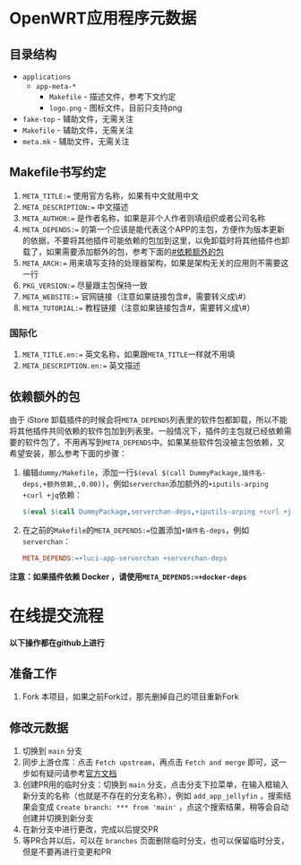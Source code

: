 # OpenWRT应用程序元数据

## 目录结构

* `applications`
    * `app-meta-*`
        * `Makefile` - 描述文件，参考下文约定
        * `logo.png` - 图标文件，目前只支持png
* `fake-top` - 辅助文件，无需关注
* `Makefile` - 辅助文件，无需关注
* `meta.mk` - 辅助文件，无需关注

## Makefile书写约定

1. `META_TITLE:=` 使用官方名称，如果有中文就用中文
2. `META_DESCRIPTION:=` 中文描述
3. `META_AUTHOR:=` 是作者名称，如果是非个人作者则填组织或者公司名称
4. `META_DEPENDS:=` 的第一个应该是能代表这个APP的主包，方便作为版本更新的依据，不要将其他插件可能依赖的包加到这里，以免卸载时将其他插件也卸载了，如果需要添加额外的包，参考下面的[#依赖额外的包](#依赖额外的包)
5. `META_ARCH:=` 用来填写支持的处理器架构，如果是架构无关的应用则不需要这一行
6. `PKG_VERSION:=` 尽量跟主包保持一致
7. `META_WEBSITE:=` 官网链接（注意如果链接包含#，需要转义成\\#）
8. `META_TUTORIAL:=` 教程链接（注意如果链接包含#，需要转义成\\#）

### 国际化
1. `META_TITLE.en:=` 英文名称，如果跟`META_TITLE`一样就不用填
2. `META_DESCRIPTION.en:=` 英文描述

## 依赖额外的包
由于 iStore 卸载插件的时候会将`META_DEPENDS`列表里的软件包都卸载，所以不能将其他插件共同依赖的软件包加到列表里。一般情况下，插件的主包就已经依赖需要的软件包了，不用再写到`META_DEPENDS`中。如果某些软件包没被主包依赖，又希望安装，那么参考下面的步骤：

1. 编辑`dummy/Makefile`，添加一行`$(eval $(call DummyPackage,插件名-deps,+额外依赖,,0.00))`，例如`serverchan`添加额外的`+iputils-arping +curl +jq`依赖：
    ```Makefile
    $(eval $(call DummyPackage,serverchan-deps,+iputils-arping +curl +jq,,0.00))
    ```
2. 在之前的`Makefile`的`META_DEPENDS:=`位置添加`+插件名-deps`，例如`serverchan`：
    ```Makefile
    META_DEPENDS:=+luci-app-serverchan +serverchan-deps
    ```

**注意：如果插件依赖 Docker ，请使用`META_DEPENDS:=+docker-deps`**

# 在线提交流程

**以下操作都在github上进行**

## 准备工作

1. Fork 本项目，如果之前Fork过，那先删掉自己的项目重新Fork

## 修改元数据

1. 切换到 `main` 分支
2. 同步上游仓库：点击 `Fetch upstream`，再点击 `Fetch and merge` 即可，这一步如有疑问请参考[官方文档](https://docs.github.com/en/github/collaborating-with-pull-requests/working-with-forks/syncing-a-fork#syncing-a-fork-from-the-web-ui) 
3. 创建PR用的临时分支：切换到 `main` 分支，点击分支下拉菜单，在输入框输入新分支的名称（也就是不存在的分支名称），例如 `add_app_jellyfin` ，搜索结果会变成 `Create branch: *** from 'main'` ，点这个搜索结果，稍等会自动创建并切换到新分支
4. 在新分支中进行更改，完成以后提交PR
5. 等PR合并以后，可以在 `branches` 页面删除临时分支，也可以保留临时分支，但是不要再进行变更和PR

